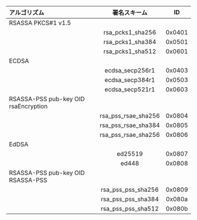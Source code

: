 |アルゴリズム| 署名スキーム	| ID	|
|:----|:----:|:----:|
|RSASSA PKCS#1 v1.5|                     |        |
|                  | rsa_pcks1_sha256    | 0x0401 |
|                  | rsa_pcks1_sha384    | 0x0501 |
|                  | rsa_pcks1_sha512    | 0x0601 |
|ECDSA             |                     |        |
|                  | ecdsa_secp256r1     | 0x0403 |
|                  | ecdsa_secp384r1     | 0x0503 |
|                  | ecdsa_secp521r1     | 0x0603 |
|RSASSA-PSS pub-key OID rsaEncryption   ||        |
|                  | rsa_pss_rsae_sha256 | 0x0804 |
|                  | rsa_pss_rsae_sha384 | 0x0805 |
|                  | rsa_pss_rsae_sha256 | 0x0806 |
|EdDSA             |                     |        |
|                  | ed25519             | 0x0807 |
|                  | ed448               | 0x0808 |
|RSASSA-PSS pub-key OID RSASSA-PSS      ||        |
|                  | rsa_pss_pss_sha256  | 0x0809 |
|                  | rsa_pss_pss_sha384  | 0x080a |
|                  | rsa_pss_pss_sha512  | 0x080b |
